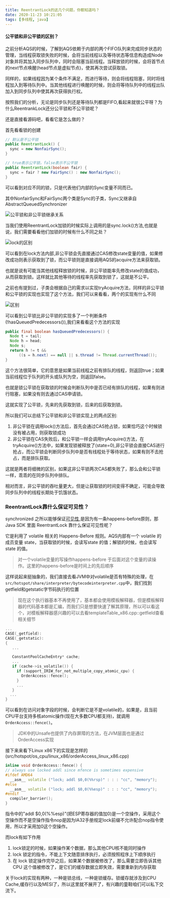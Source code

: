 ```yaml
---
title: ReentrantLock的这几个问题，你都知道吗？
date: 2020-11-23 10:21:05
tags: [多线程, java]
---
```


#### 公平锁和非公平锁的区别？

之前分析AQS的时候，了解到AQS依赖于内部的两个FIFO队列来完成同步状态的管理，当线程获取锁失败的时候，会将当前线程以及等待状态等信息构造成Node对象并将其加入同步队列中，同时会阻塞当前线程。当释放锁的时候，会将首节点的next节点唤醒(head节点是虚拟节点)，使其再次尝试获取锁。

同样的，如果线程因为某个条件不满足，而进行等待，则会将线程阻塞，同时将线程加入到等待队列中。当其他线程进行唤醒的时候，则会将等待队列中的线程出队加入到同步队列中使其再次获得执行权。

按照我们的分析，无论是同步队列还是等待队列都是FIFO,看起来就很公平呀？为什么ReentrankLock还分公平锁和不公平锁呢？


<!--more-->

还是直接看源码吧，看看它是怎么做的？


首先看看锁的创建

```java
// 默认是不公平锁 
public ReentrantLock() {
  sync = new NonfairSync();
}

// true表示公平锁，false表示不公平锁
public ReentrantLock(boolean fair) {
  sync = fair ? new FairSync() : new NonfairSync();
}
```


可以看到对应不同的锁，只是代表他们内部的Sync变量不同而已。

其中NonfairSync和FairSync两个类是Sync的子类，Sync又继承自AbstractQueuedSynchronizer

![公平锁和非公平锁继承关系](/images/java/reentranklock-sync-structure.png)


当我们使用ReentrantLock加锁的时候实际上调用的是sync.lock()方法,也就是说，我们需要看看他们加锁的时候有什么不同之处？


![lock的区别](/images/java/lock-difference.png)

可以看到在lock方法内部,非公平锁会先直接通过CAS修改state变量的值，如果修改成功则表示获取到了锁，而公平锁则是直接调用AQS的acquire方法来获取锁。

也就是说有可能当其他线程释放锁的时候，非公平锁能率先修改state的值成功，从而获取到锁。这样就比其他等待的线程率先获取到锁了，这就是不公平。


之前也有提到过，子类会根据自己的需求以实现tryAcquire方法，同样的非公平锁和公平锁的实现也实现了这个方法，我们可以来看看，两个的实现有什么不同


![区别](/images/java/lock-fair-unfair-difference.png)

可以看到公平锁比非公平锁的实现多了一个判断条件(!hasQueuedPredecessors()),我们来看看这个方法的实现

```java
public final boolean hasQueuedPredecessors() {
  Node t = tail;
  Node h = head;
  Node s;
  return h != t &&
      ((s = h.next) == null || s.thread != Thread.currentThread());
}
```

这个方法很简单，它的意思是如果当前线程之前有排队的线程，则返回true；如果当前线程位于队列的开头或队列为空，则返回false。

也就是锁公平锁在获取锁的时候会判断队列中是否已经有排队的线程，如果有则进行阻塞，如果没有则去通过CAS申请锁。

这就实现了公平锁，先来的先获取到锁，后来的后获取到锁。


所以我们可以总结下公平锁和非公平锁实现上的两点区别:

1. 非公平锁在调用lock()方法后，首先会通过CAS抢占锁，如果恰巧这个时候锁没有被占用，则获取锁成功
2. 非公平锁在CAS失败后，和公平锁一样会调用tryAcquire()方法，在tryAcquire()方法中，如果发现锁被释放了(state=0),非公平锁会直接CAS进行抢占，而公平锁会判断同步队列中是否有线程处于等待状态，如果有则不去抢占，而是排队获取。

这就是两者将细微的区别，如果这非公平锁两次CAS都失败了，那么会和公平锁一样，乖乖的在同步队列中排队。

相对而言，非公平锁的吞吐量更大，但是让获取锁的时间变得不确定，可能会导致同步队列中的线程长期处于饥饿状态。


### ReentrantLock靠什么保证可见性？

synchronized 之所以能够保证[可见性](https://generalthink.github.io/2020/06/02/start-of-concurrent-programming/),是因为有一条happens-before原则，那Java SDK 里面 ReentrantLock 靠什么保证可见性呢？

它是利用了 volatile 相关的 Happens-Before 规则。AQS内部有一个 volatile 的成员变量 state，当获取锁的时候，会读写state 的值；解锁的时候，也会读写 state 的值。
> 对一个volatile变量的写操作happens-before 于后面对这个变量的读操作。这里的happens-before是时间上的先后顺序


这样说起来挺抽象的，我们直接去看JVM中对volatile是否有特殊的处理，在`src/hotspot/share/interpreter/bytecodeinterpreter.cpp`中，我们找到getfield和getstatic字节码执行的位置
> 现在这个执行器基本不再使用了，基本都会使用模板解释器，但是模板解释器的代码基本都是汇编，而我们只是想要快速了解其原理，所以可以看这个，对模板解释器感兴趣的可以去看templateTable_x86.cpp::getfield查看相关细节

```cpp
...
CASE(_getfield):
CASE(_getstatic):
{
   ...

   ConstantPoolCacheEntry* cache;
   ...
   if (cache->is_volatile()) {
     if (support_IRIW_for_not_multiple_copy_atomic_cpu) {
       OrderAccess::fence();
     }
     ...
   }
  ...
}
```

可以看到在访问对象字段的时候，会判断它是不是volatile的，如果是，且当前CPU平台支持多核atomic操作(现在大多数CPU都支持)，就调用`OrderAccess::fence()`。
> JDK中的Unsafe也提供了内存屏障的方法，在JVM层面也是通过OrderAccess实现


接下来来看下Linux x86下的实现是怎样的(src/hotspot/os_cpu/linux_x86/orderAccess_linux_x86.cpp)

```cpp
inline void OrderAccess::fence() {
// always use locked addl since mfence is sometimes expensive
#ifdef AMD64
  __asm__ volatile ("lock; addl $0,0(%%rsp)" : : : "cc", "memory");
#else
  __asm__ volatile ("lock; addl $0,0(%%esp)" : : : "cc", "memory");
#endif
  compiler_barrier();
}
```

指令中的"addl $0,0(%%esp)"(把ESP寄存器的值加0)是一个空操作，采用这个空操作而不是空操作指令nop是因为IA32手册规定lock前缀不允许配合nop指令使用，所以才采用加0这个空操作。

而lock有如下作用

1. lock锁定的时候，如果操作某个数据，那么其他CPU核不能同时操作
2. lock 锁定的指令，不能上下文随意排序执行，必须按照程序上下顺序执行
3. 在 lock 锁定操作完毕之后，如果某个数据被修改了，那么需要立即告诉其他 CPU 这个值被修改了，是它们的缓存数据立即失效，需要重新到内存获取


关于lock的实现有两种，一种是锁总线，一种是锁缓存。锁缓存就涉及到CPU Cache,缓存行以及MESI了，所以这里就不展开了，有兴趣的童鞋咱们可以私下交流下。